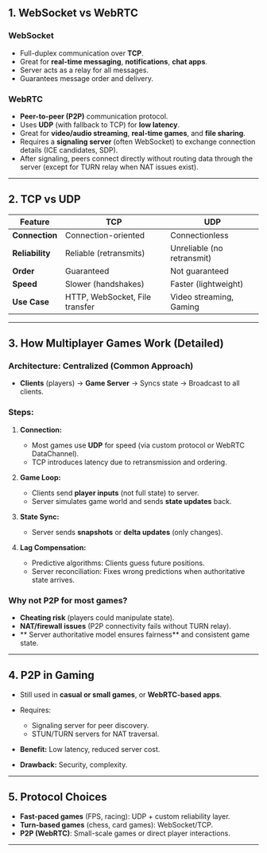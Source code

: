 ## 1. WebSocket vs WebRTC

### **WebSocket**

* Full-duplex communication over **TCP**.
* Great for **real-time messaging**, **notifications**, **chat apps**.
* Server acts as a relay for all messages.
* Guarantees message order and delivery.

### **WebRTC**

* **Peer-to-peer (P2P)** communication protocol.
* Uses **UDP** (with fallback to TCP) for **low latency**.
* Great for **video/audio streaming**, **real-time games**, and **file sharing**.
* Requires a **signaling server** (often WebSocket) to exchange connection details (ICE candidates, SDP).
* After signaling, peers connect directly without routing data through the server (except for TURN relay when NAT issues exist).

---

## 2. TCP vs UDP

| Feature         | TCP                            | UDP                        |
| --------------- | ------------------------------ | -------------------------- |
| **Connection**  | Connection-oriented            | Connectionless             |
| **Reliability** | Reliable (retransmits)         | Unreliable (no retransmit) |
| **Order**       | Guaranteed                     | Not guaranteed             |
| **Speed**       | Slower (handshakes)            | Faster (lightweight)       |
| **Use Case**    | HTTP, WebSocket, File transfer | Video streaming, Gaming    |

---

## 3. How Multiplayer Games Work (Detailed)

### **Architecture: Centralized (Common Approach)**

* **Clients** (players) → **Game Server** → Syncs state → Broadcast to all clients.

### **Steps:**

1. **Connection:**

   * Most games use **UDP** for speed (via custom protocol or WebRTC DataChannel).
   * TCP introduces latency due to retransmission and ordering.

2. **Game Loop:**

   * Clients send **player inputs** (not full state) to server.
   * Server simulates game world and sends **state updates** back.

3. **State Sync:**

   * Server sends **snapshots** or **delta updates** (only changes).

4. **Lag Compensation:**

   * Predictive algorithms: Clients guess future positions.
   * Server reconciliation: Fixes wrong predictions when authoritative state arrives.

### **Why not P2P for most games?**

* **Cheating risk** (players could manipulate state).
* **NAT/firewall issues** (P2P connectivity fails without TURN relay).
* ** Server authoritative model ensures fairness** and consistent game state.

---

## 4. P2P in Gaming

* Still used in **casual or small games**, or **WebRTC-based apps**.
* Requires:

  * Signaling server for peer discovery.
  * STUN/TURN servers for NAT traversal.
* **Benefit:** Low latency, reduced server cost.
* **Drawback:** Security, complexity.

---

## 5. Protocol Choices

* **Fast-paced games** (FPS, racing): UDP + custom reliability layer.
* **Turn-based games** (chess, card games): WebSocket/TCP.
* **P2P (WebRTC)**: Small-scale games or direct player interactions.

---

